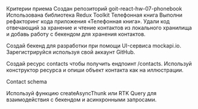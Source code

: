 Критерии приема Создан репозиторий goit-react-hw-07-phonebook Использована
библиотека Redux Toolkit Телефонная книга Выполни рефакторинг кода приложения
«Телефонная книга». Удали код отвечающий за хранение и чтение контактов из
локального хранилища и добавь работу с бекендом для хранения контактов.

Создай бекенд для разработки при помощи UI-сервиса mockapi.io. Зарегистрируйся
используя свой аккаунт GitHub.

Создай ресурс contacts чтобы получить ендпоинт /contacts. Используй конструктор
ресурса и опиши объект контакта как на иллюстрации.

Contact schema

Используй функцию createAsyncThunk или RTK Query для взаимодействия с бекендом и
асинхронными запросами.
